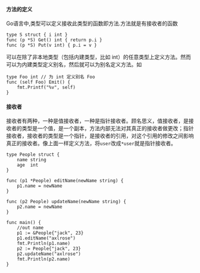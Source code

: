 #### 方法的定义

Go语言中,类型可以定义接收此类型的函数即方法.方法就是有接收者的函数

```
type S struct { i int }
func (p *S) Get() int { return p.i }
func (p *S) Put(v int) { p.i = v }
```

可以在除了非本地类型（包括内建类型，比如 int）的任意类型上定义方法。然而可以为内建类型定义别名，然后就可以为别名定义方法。如

```
type Foo int // 为 int 定义别名 Foo
func (self Foo) Emit() {
    fmt.Printf("%v", self)
}
```

#### 接收者

接收者有两种，一种是值接收者，一种是指针接收者。顾名思义，值接收者，是接收者的类型是一个值，是一个副本，方法内部无法对其真正的接收者做更改；指针接收者，接收者的类型是一个指针，是接收者的引用，对这个引用的修改之间影响真正的接收者。像上面一样定义方法，将`user`改成`*user`就是指针接收者。

```
type People struct {
	name string
	age  int
}

func (p1 *People) editName(newName string) {
	p1.name = newName
}

func (p2 People) updateName(newName string) {
	p2.name = newName
}

func main() {
	//out name
	p1 := &People{"jack", 23}
	p1.editName("axlrose")
	fmt.Println(p1.name)
	p2 := People{"jack", 23}
	p2.updateName("axlrose")
	fmt.Println(p2.name)
}
```



